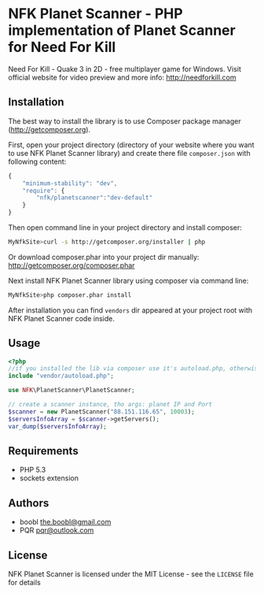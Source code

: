 NFK Planet Scanner - PHP implementation of Planet Scanner for Need For Kill
=============================

Need For Kill - Quake 3 in 2D - free multiplayer game for Windows.
Visit official website for video preview and more info: http://needforkill.com

Installation
------------

The best way to install the library is to use Composer package manager (http://getcomposer.org).

First, open your project directory (directory of your website where you want to use NFK Planet Scanner library) and create there file `composer.json` with following content:

```javascript
{
    "minimum-stability": "dev",
    "require": {
        "nfk/planetscanner":"dev-default"
    }
}
```

Then open command line in your project directory and install composer:
```bash
MyNfkSite>curl -s http://getcomposer.org/installer | php
```
Or download composer.phar into your project dir manually: http://getcomposer.org/composer.phar

Next install NFK Planet Scanner library using composer via command line:
```bash
MyNfkSite>php composer.phar install
```

After installation you can find `vendors` dir appeared at your project root with NFK Planet Scanner code inside.

Usage
-----

```php
<?php
//if you installed the lib via composer use it's autoload.php, otherwise include PlanetScanner.php directelly
include "vendor/autoload.php";

use NFK\PlanetScanner\PlanetScanner;

// create a scanner instance, tho args: planet IP and Port
$scanner = new PlanetScanner("88.151.116.65", 10003);
$serversInfoArray = $scanner->getServers();
var_dump($serversInfoArray);

```

Requirements
------------
- PHP 5.3
- sockets extension

Authors
------
- boobl <the.boobl@gmail.com>
- PQR <pqr@outlook.com>

License
-------
NFK Planet Scanner is licensed under the MIT License - see the `LICENSE` file for details

